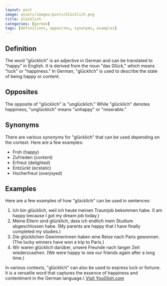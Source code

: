 ```yaml
---
layout: post
image: assets/images/posts/Glücklich.png
title: Glücklich
categories: [german]
tags: [definitions, opposites, synonyms, examples]
---
```


## Definition
The word "glücklich" is an adjective in German and can be translated to "happy" in English. It is derived from the noun "das Glück," which means "luck" or "happiness." In German, "glücklich" is used to describe the state of being happy or content.

## Opposites
The opposite of "glücklich" is "unglücklich." While "glücklich" denotes happiness, "unglücklich" means "unhappy" or "miserable."

## Synonyms
There are various synonyms for "glücklich" that can be used depending on the context. Here are a few examples:
- Froh (happy)
- Zufrieden (content)
- Erfreut (delighted)
- Entzückt (ecstatic)
- Hocherfreut (overjoyed)

## Examples
Here are a few examples of how "glücklich" can be used in sentences:

1. Ich bin glücklich, weil ich heute meinen Traumjob bekommen habe. (I am happy because I got my dream job today.)
2. Meine Eltern sind glücklich, dass ich endlich mein Studium abgeschlossen habe. (My parents are happy that I have finally completed my studies.)
3. Die glücklichen Gewinnerinnen haben eine Reise nach Paris gewonnen. (The lucky winners have won a trip to Paris.)
4. Wir waren glücklich darüber, unsere Freunde nach langer Zeit wiederzusehen. (We were happy to see our friends again after a long time.)

In various contexts, "glücklich" can also be used to express luck or fortune. It is a versatile word that captures the essence of happiness and contentment in the German language.\ <a id="yg-widget-0" class="youglish-widget" data-query="Glücklich" data-lang="german" data-components="8412" data-auto-start="0" data-bkg-color="theme_light" data-title="How%20to%20pronounce%20Glücklich%20in%20German"  rel="nofollow" href="https://youglish.com">Visit YouGlish.com</a><script async src="https://youglish.com/public/emb/widget.js" charset="utf-8"></script>